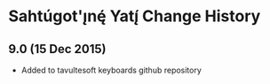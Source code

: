 Sahtúgot'ı̨nę́ Yatı̨́ Change History
============================

9.0 (15 Dec 2015)
-----------------

* Added to tavultesoft keyboards github repository
